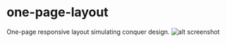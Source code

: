 # one-page-layout
One-page responsive layout simulating conquer design.
![alt screenshot](https://github.com/oelgazzar/one-page-layout/screenshot.jpg)
